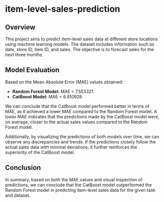 # item-level-sales-prediction


## Overview

This project aims to predict item-level sales data at different store locations using machine learning models. The dataset includes information such as date, store ID, item ID, and sales. The objective is to forecast sales for the next three months.

## Model Evaluation

Based on the Mean Absolute Error (MAE) values obtained:

- **Random Forest Model:** MAE = 7.553321
- **CatBoost Model:** MAE = 6.810928

We can conclude that the CatBoost model performed better in terms of MAE, as it achieved a lower MAE compared to the Random Forest model. A lower MAE indicates that the predictions made by the CatBoost model were, on average, closer to the actual sales values compared to the Random Forest model.

Additionally, by visualizing the predictions of both models over time, we can observe any discrepancies and trends. If the predictions closely follow the actual sales data with minimal deviations, it further reinforces the superiority of the CatBoost model.

## Conclusion

In summary, based on both the MAE values and visual inspection of predictions, we can conclude that the CatBoost model outperformed the Random Forest model in predicting item-level sales data for the given task and dataset.

